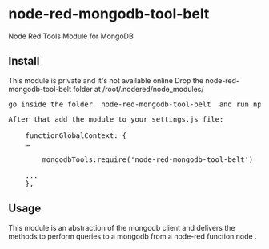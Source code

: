 

# node-red-mongodb-tool-belt
Node Red Tools Module for MongoDB

## Install
This module is private and it's not available online
Drop the node-red-mongodb-tool-belt folder at  /root/.nodered/node_modules/
<pre>go inside the folder  node-red-mongodb-tool-belt  and run npm i</pre>
<pre>After that add the module to your settings.js file:

    functionGlobalContext: {
	…

        mongodbTools:require('node-red-mongodb-tool-belt')

	... 
    },
</pre>

## Usage

This module is an abstraction of the mongodb client and delivers the methods to perform queries to a mongodb from a node-red function node .
